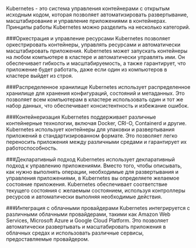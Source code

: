 Kubernetes - это система управления контейнерами с открытым исходным кодом, которая позволяет автоматизировать развертывание, масштабирование и управление приложениями в контейнерах. Принципы работы Kubernetes можно разделить на несколько категорий.

###Оркестрация и управление ресурсами
Kubernetes позволяет оркестрировать контейнеры, управлять ресурсами и автоматически масштабировать приложения. Kubernetes может запускать контейнеры на любом компьютере в кластере и автоматически управлять ими. Он обеспечивает гибкость и масштабируемость, а также гарантирует, что приложение будет работать, даже если один из компьютеров в кластере выйдет из строя.

###Распределенное хранилище
Kubernetes использует распределенное хранилище для хранения конфигураций, состояний и метаданных. Это позволяет всем компьютерам в кластере использовать один и тот же набор данных, что обеспечивает консистентность и избежание ошибок.

###Контейнеризация
Kubernetes поддерживает различные контейнерные технологии, включая Docker, CRI-O, Containerd и другие. Kubernetes использует контейнеры для упаковки и развертывания приложений в стандартизированном формате. Это позволяет легко переносить приложения между различными средами и гарантирует их работоспособность.

###Декларативный подход
Kubernetes использует декларативный подход к управлению приложениями. Вместо того, чтобы описывать, как нужно выполнять операции, необходимые для развертывания и управления приложениями, в Kubernetes вы определяете желаемое состояние приложения. Kubernetes обеспечивает соответствие текущего состояния с желаемым состоянием, используя контроллеры ресурсов и автоматически выполняя необходимые действия.

###Интеграция с облачными провайдерами
Kubernetes интегрируется с различными облачными провайдерами, такими как Amazon Web Services, Microsoft Azure и Google Cloud Platform. Это позволяет автоматически развертывать и масштабировать приложения в облачных средах и использовать различные сервисы, предоставляемые провайдером.